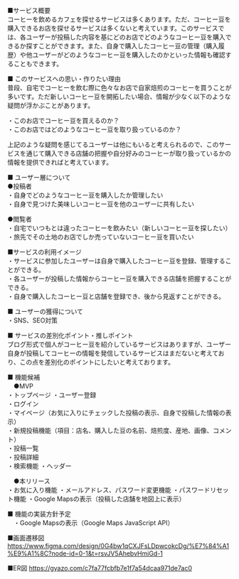 ■サービス概要  
コーヒーを飲めるカフェを探せるサービスは多くあります。ただ、コーヒー豆を購入できるお店を探せるサービスは多くないと考えています。このサービスでは、各ユーザーが投稿した内容を基にどのお店でどのようなコーヒー豆を購入できるか探すことができます。また、自身で購入したコーヒー豆の管理（購入履歴）や他ユーザーがどのようなコーヒー豆を購入したのかといった情報も確認することもできます。  

■ このサービスへの思い・作りたい理由  
普段、自宅でコーヒーを飲む際に色々なお店で自家焙煎のコーヒーを買うことが多いです。ただ新しいコーヒー豆を開拓したい場合、情報が少なく以下のような疑問が浮かぶことがあります。  

  ・このお店でコーヒー豆を買えるのか？  
  ・このお店ではどのようなコーヒー豆を取り扱っているのか？  

上記のような疑問を感じてるユーザーは他にもいると考えられるので、このサービスを通じて購入できる店舗の把握や自分好みのコーヒーが取り扱っているかの情報を提供できればと考えています。  

■ ユーザー層について  
  ●投稿者  
    ・自身でどのようなコーヒー豆を購入したか管理したい  
    ・自身で見つけた美味しいコーヒー豆を他のユーザーに共有したい  

  ●閲覧者  
    ・自宅でいつもとは違ったコーヒーを飲みたい（新しいコーヒー豆を探したい）  
    ・旅先でその土地のお店でしか売っていないコーヒー豆を買いたい  

■サービスの利用イメージ  
  ・サービスに参加したユーザーは自身で購入したコーヒー豆を登録、管理することができる。  
  ・各ユーザーが投稿した情報からコーヒー豆を購入できる店舗を把握することができる。  
  ・自身で購入したコーヒー豆と店舗を登録でき、後から見返すことができる。  

■ ユーザーの獲得について  
  ・SNS、SEO対策  

■ サービスの差別化ポイント・推しポイント  
ブログ形式で個人がコーヒー豆を紹介しているサービスはありますが、ユーザー自身が投稿してコーヒーの情報を発信しているサービスはまだないと考えており、この点を差別化のポイントにしたいと考えております。  

■ 機能候補  
　●MVP  
    ・トップページ
    ・ユーザー登録  
    ・ログイン  
    ・マイページ（お気に入りにチェックした投稿の表示、自身で投稿した情報の表示）  
    ・新規投稿機能（項目：店名、購入した豆の名前、焙煎度、産地、画像、コメント）  
    ・投稿一覧  
    ・投稿詳細  
    ・検索機能
    ・ヘッダー  

　●本リリース  
    ・お気に入り機能
    ・メールアドレス、パスワード変更機能
    ・パスワードリセット機能
    ・Google Mapsの表示（投稿した店舗を地図上に表示）  

■ 機能の実装方針予定  
　・Google Mapsの表示（Google Maps JavaScript API）  

■画面遷移図 https://www.figma.com/design/0G4bw1qCXJFsLDpwcokcDg/%E7%84%A1%E9%A1%8C?node-id=0-1&t=rsvJV5AhebvHmiGd-1  

■ER図 https://gyazo.com/c7fa77fcbfb7e1f7a54dcaa971de7ac0  
